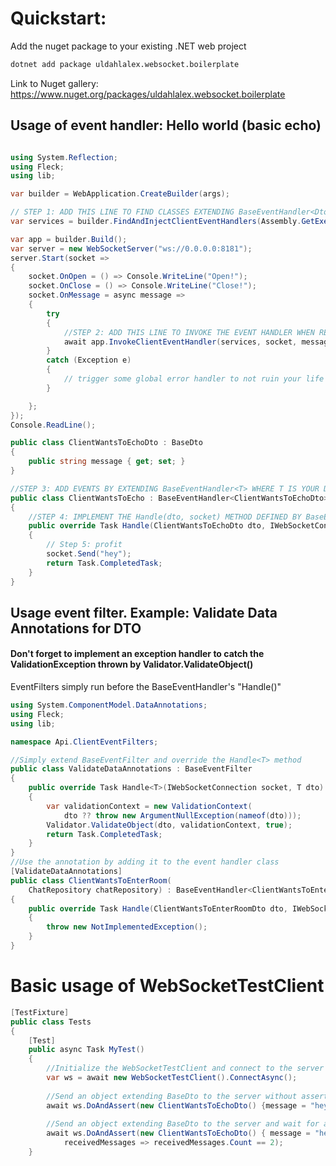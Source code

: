 # Quickstart:

Add the nuget package to your existing .NET web project

```bash
dotnet add package uldahlalex.websocket.boilerplate
```

Link to Nuget gallery: https://www.nuget.org/packages/uldahlalex.websocket.boilerplate

## Usage of event handler: Hello world (basic echo)

```csharp

using System.Reflection;
using Fleck;
using lib;

var builder = WebApplication.CreateBuilder(args);

// STEP 1: ADD THIS LINE TO FIND CLASSES EXTENDING BaseEventHandler<Dto>
var services = builder.FindAndInjectClientEventHandlers(Assembly.GetExecutingAssembly());

var app = builder.Build();
var server = new WebSocketServer("ws://0.0.0.0:8181");
server.Start(socket =>
{
    socket.OnOpen = () => Console.WriteLine("Open!");
    socket.OnClose = () => Console.WriteLine("Close!");
    socket.OnMessage = async message =>
    {
        try
        {
            //STEP 2: ADD THIS LINE TO INVOKE THE EVENT HANDLER WHEN RECEIVING A MESSAGE
            await app.InvokeClientEventHandler(services, socket, message);
        }
        catch (Exception e)
        {
            // trigger some global error handler to not ruin your life
        }

    };
});
Console.ReadLine();

public class ClientWantsToEchoDto : BaseDto
{
    public string message { get; set; }
}

//STEP 3: ADD EVENTS BY EXTENDING BaseEventHandler<T> WHERE T IS YOUR DEFINED DTO EXTENDING BaseDto
public class ClientWantsToEcho : BaseEventHandler<ClientWantsToEchoDto>
{
    //STEP 4: IMPLEMENT THE Handle(dto, socket) METHOD DEFINED BY BaseEventHandler
    public override Task Handle(ClientWantsToEchoDto dto, IWebSocketConnection socket)
    {
        // Step 5: profit
        socket.Send("hey");
        return Task.CompletedTask;
    }
}

```

## Usage event filter. Example: Validate Data Annotations for DTO
#### Don't forget to implement an exception handler to catch the ValidationException thrown by Validator.ValidateObject()
EventFilters simply run before the BaseEventHandler's "Handle()"
```csharp
using System.ComponentModel.DataAnnotations;
using Fleck;
using lib;

namespace Api.ClientEventFilters;

//Simply extend BaseEventFilter and override the Handle<T> method
public class ValidateDataAnnotations : BaseEventFilter
{
    public override Task Handle<T>(IWebSocketConnection socket, T dto)
    {
        var validationContext = new ValidationContext(
            dto ?? throw new ArgumentNullException(nameof(dto)));
        Validator.ValidateObject(dto, validationContext, true);
        return Task.CompletedTask;
    }
}
//Use the annotation by adding it to the event handler class
[ValidateDataAnnotations]
public class ClientWantsToEnterRoom(
    ChatRepository chatRepository) : BaseEventHandler<ClientWantsToEnterRoomDto>
{
    public override Task Handle(ClientWantsToEnterRoomDto dto, IWebSocketConnection socket)
    {
        throw new NotImplementedException();
    }
}
```

# Basic usage of WebSocketTestClient
```csharp
[TestFixture]
public class Tests
{
    [Test]
    public async Task MyTest()
    {
        //Initialize the WebSocketTestClient and connect to the server (default URL = ws://localhost:8181)
        var ws = await new WebSocketTestClient().ConnectAsync();
        
        //Send an object extending BaseDto to the server without asserting and waiting
        await ws.DoAndAssert(new ClientWantsToEchoDto() {message = "hey"});
   
        //Send an object extending BaseDto to the server and wait for assertions to be true. If not, exception is thrown
        await ws.DoAndAssert(new ClientWantsToEchoDto() { message = "hey"}, 
            receivedMessages => receivedMessages.Count == 2);
    }
```
